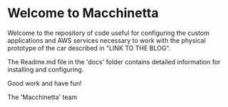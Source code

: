 # Welcome to Macchinetta

Welcome to the repository of code useful for configuring the custom applications and AWS services necessary to work with the physical prototype of the car described in "LINK TO THE BLOG".

The Readme.md file in the 'docs' folder contains detailed information for installing and configuring.

Good work and have fun!

The 'Macchinetta' team
